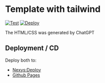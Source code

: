 # Template with tailwind

[![Test](https://github.com/nexys-system/template-tailwind/actions/workflows/test.yml/badge.svg)](https://github.com/nexys-system/template-tailwind/actions/workflows/test.yml)
[![Deploy](https://github.com/nexys-system/template-tailwind/actions/workflows/deploy.yml/badge.svg)](https://github.com/nexys-system/template-tailwind/actions/workflows/deploy.yml)

The HTML/CSS was generated by ChatGPT

## Deployment / CD

Deploy both to:

* [Nexys:Deploy](https://deploy.nexys.io/template-tailwind)
* [Github Pages](https://nexys-system.github.io/template-tailwind/)
